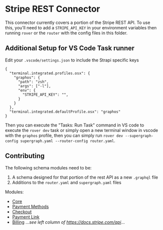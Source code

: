 # Stripe REST Connector

This connector currently covers a portion of the Stripe REST API. To use this, you'll need to add a `STRIPE_API_KEY` in your environment variables then running `rover` or the `router` with the config files in this folder. 

## Additional Setup for VS Code Task runner

Edit your `.vscode/settings.json` to include the Strapi specific keys

```
{
  "terminal.integrated.profiles.osx": {
    "graphos": {
      "path": "zsh",
      "args": ["-l"],
      "env": { 
        "STRIPE_API_KEY": "",
      }
    }
  },
  "terminal.integrated.defaultProfile.osx": "graphos"
}

```

Then you can execute the "Tasks: Run Task" command in VS code to execute the `rover dev` task or simply open a new terminal window in vscode with the `graphos` profile, then you can simply run `rover dev --supergraph-config supergraph.yaml --router-config router.yaml`.

## Contributing

The following schema modules need to be:

1. A schema designed for that portion of the rest API as a new `.graphql` file
2. Additions to the `router.yaml` and `supergraph.yaml` files

Modules:

- [Core](https://docs.stripe.com/api/)
- [Payment Methods](https://docs.stripe.com/api/balance)
- [Checkout](https://docs.stripe.com/api/checkout/)
- [Payment Link](https://docs.stripe.com/api/payment-link)
- [Billing](https://docs.stripe.com/api/payment-link)
...*see left column of https://docs.stripe.com/api*...